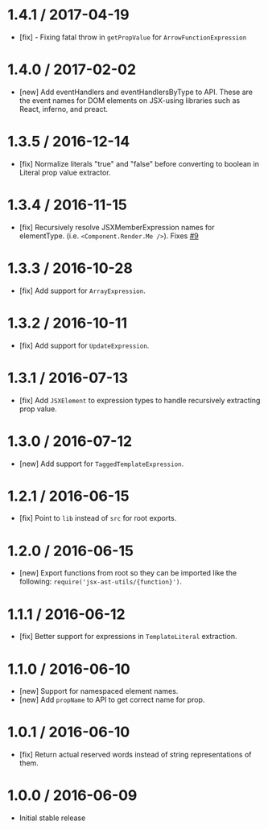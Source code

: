 # 1.4.1 / 2017-04-19

* [fix] - Fixing fatal throw in `getPropValue` for `ArrowFunctionExpression`

# 1.4.0 / 2017-02-02

* [new] Add eventHandlers and eventHandlersByType to API. These are the event names for DOM elements on JSX-using libraries such as React, inferno, and preact.

# 1.3.5 / 2016-12-14

* [fix] Normalize literals "true" and "false" before converting to boolean in Literal prop value extractor.

# 1.3.4 / 2016-11-15

* [fix] Recursively resolve JSXMemberExpression names for elementType. (i.e. `<Component.Render.Me />`). Fixes [#9](https://github.com/evcohen/jsx-ast-utils/issues/9)

# 1.3.3 / 2016-10-28

* [fix] Add support for `ArrayExpression`.

# 1.3.2 / 2016-10-11

* [fix] Add support for `UpdateExpression`.

# 1.3.1 / 2016-07-13

* [fix] Add `JSXElement` to expression types to handle recursively extracting prop value.

# 1.3.0 / 2016-07-12

* [new] Add support for `TaggedTemplateExpression`.

# 1.2.1 / 2016-06-15

* [fix] Point to `lib` instead of `src` for root exports.

# 1.2.0 / 2016-06-15

* [new] Export functions from root so they can be imported like the following: `require('jsx-ast-utils/{function}')`.

# 1.1.1 / 2016-06-12

* [fix] Better support for expressions in `TemplateLiteral` extraction.

# 1.1.0 / 2016-06-10

* [new] Support for namespaced element names.
* [new] Add `propName` to API to get correct name for prop.

# 1.0.1 / 2016-06-10

* [fix] Return actual reserved words instead of string representations of them.

# 1.0.0 / 2016-06-09

* Initial stable release
